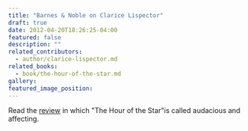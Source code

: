 ```yaml
---
title: "Barnes & Noble on Clarice Lispector"
draft: true
date: 2012-04-20T18:26:25-04:00
featured: false
description: ""
related_contributors:
  - author/clarice-lispector.md
related_books:
  - book/the-hour-of-the-star.md
gallery:
featured_image_position: 
---
```


Read the [review](http://bnreview.barnesandnoble.com/t5/Discover-Great-New-Writers/What-to-Read-Ben-Fountain-Recommends/ba-p/7519#.T5y4mN9NPSg.email) in which "The Hour of the Star"is called audacious and affecting.

